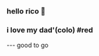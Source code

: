### hello rico 👋
### i love my dad'(colo) #red
<!--don enter here
### fct
**ogbonna-john/ogbonna-john** is a ✨ _special_ ✨ repository because its `lord of README.md` (this file) appears on your GitHub profile.

Here are some ideas to get you started:

- 🔭 I’m currently working on my own code...
- 🌱 I’m currently learning ...
- 👯 I’m looking to collaborate on ...
- 🤔 I’m looking for help with ...
- 💬 Ask me about ...
- 📫 How to reach me: ...
- 😄 Pronouns: ...
- ⚡ Fun fact: ...
-->
--- good to go
